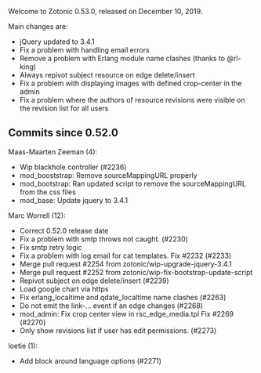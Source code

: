 Welcome to Zotonic 0.53.0, released on December 10, 2019.

Main changes are:

*   jQuery updated to 3.4.1
*   Fix a problem with handling email errors
*   Remove a problem with Erlang module name clashes (thanks to @rl-king)
*   Always repivot subject resource on edge delete/insert
*   Fix a problem with displaying images with defined crop-center in the admin
*   Fix a problem where the authors of resource revisions were visible on the revision list for all users



Commits since 0.52.0
--------------------

Maas-Maarten Zeeman (4):

*   Wip blackhole controller (#2236)
*   mod\_booststrap: Remove sourceMappingURL properly
*   mod\_bootstrap: Ran updated script to remove the sourceMappingURL from the css files
*   mod\_base: Update jquery to 3.4.1

Marc Worrell (12):

*   Correct 0.52.0 release date
*   Fix a problem with smtp throws not caught. (#2230)
*   Fix smtp retry logic
*   Fix a problem with log email for cat templates. Fix #2232 (#2233)
*   Merge pull request #2254 from zotonic/wip-upgrade-jquery-3.4.1
*   Merge pull request #2252 from zotonic/wip-fix-bootstrap-update-script
*   Repivot subject on edge delete/insert (#2239)
*   Load google chart via https
*   Fix erlang\_localtime and qdate\_localtime name clashes (#2263)
*   Do not emit the link-... event if an edge changes (#2268)
*   mod\_admin: Fix crop center view in rsc\_edge\_media.tpl Fix #2269 (#2270)
*   Only show revisions list if user has edit permissions. (#2273)

loetie (1):

*   Add block around language options (#2271)
